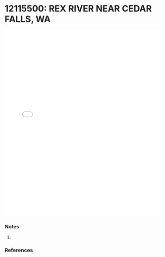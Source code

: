 # 12115500: REX RIVER NEAR CEDAR FALLS, WA

<iframe src="/_static/stations/12115500_fdc.html" width="100%" height="600" frameborder="0"></iframe>

### Notes
1. 

### References

